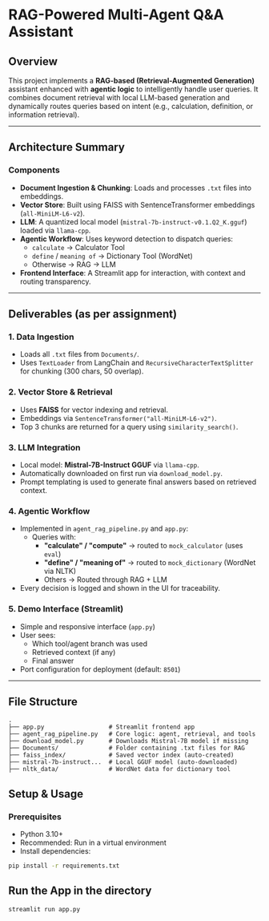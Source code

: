 # RAG-Powered Multi-Agent Q&A Assistant

## Overview

This project implements a **RAG-based (Retrieval-Augmented Generation)** assistant enhanced with **agentic logic** to intelligently handle user queries. It combines document retrieval with local LLM-based generation and dynamically routes queries based on intent (e.g., calculation, definition, or information retrieval).

---

## Architecture Summary

### Components

- **Document Ingestion & Chunking**: Loads and processes `.txt` files into embeddings.
- **Vector Store**: Built using FAISS with SentenceTransformer embeddings (`all-MiniLM-L6-v2`).
- **LLM**: A quantized local model (`mistral-7b-instruct-v0.1.Q2_K.gguf`) loaded via `llama-cpp`.
- **Agentic Workflow**: Uses keyword detection to dispatch queries:
  - `calculate` → Calculator Tool
  - `define` / `meaning of` → Dictionary Tool (WordNet)
  - Otherwise → RAG → LLM
- **Frontend Interface**: A Streamlit app for interaction, with context and routing transparency.

---

## Deliverables (as per assignment)

### 1. Data Ingestion

- Loads all `.txt` files from `Documents/`.
- Uses `TextLoader` from LangChain and `RecursiveCharacterTextSplitter` for chunking (300 chars, 50 overlap).

### 2. Vector Store & Retrieval

- Uses **FAISS** for vector indexing and retrieval.
- Embeddings via `SentenceTransformer("all-MiniLM-L6-v2")`.
- Top 3 chunks are returned for a query using `similarity_search()`.

### 3. LLM Integration

- Local model: **Mistral-7B-Instruct GGUF** via `llama-cpp`.
- Automatically downloaded on first run via `download_model.py`.
- Prompt templating is used to generate final answers based on retrieved context.

### 4. Agentic Workflow

- Implemented in `agent_rag_pipeline.py` and `app.py`:
  - Queries with:
    - **"calculate" / "compute"** → routed to `mock_calculator` (uses `eval`)
    - **"define" / "meaning of"** → routed to `mock_dictionary` (WordNet via NLTK)
    - Others → Routed through RAG + LLM
- Every decision is logged and shown in the UI for traceability.

### 5. Demo Interface (Streamlit)

- Simple and responsive interface (`app.py`)
- User sees:
  - Which tool/agent branch was used
  - Retrieved context (if any)
  - Final answer
- Port configuration for deployment (default: `8501`)

---

## File Structure

```plaintext
.
├── app.py                  # Streamlit frontend app
├── agent_rag_pipeline.py   # Core logic: agent, retrieval, and tools
├── download_model.py       # Downloads Mistral-7B model if missing
├── Documents/              # Folder containing .txt files for RAG
├── faiss_index/            # Saved vector index (auto-created)
├── mistral-7b-instruct...  # Local GGUF model (auto-downloaded)
├── nltk_data/              # WordNet data for dictionary tool
```

## Setup & Usage

### Prerequisites

- Python 3.10+
- Recommended: Run in a virtual environment
- Install dependencies:

```bash
pip install -r requirements.txt
```

## Run the App in the directory
```bash
streamlit run app.py
```